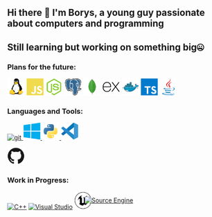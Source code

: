 ## Hi there 👋 I'm Borys, a young guy passionate about computers and programming
## <p align="left"> Still learning but working on something big🤐</p>
<body>
  <h3 align="left">Plans for the future:</h3>
  <p align="left"> <a href="https://www.linux.org/"><img src="https://github.com/devicons/devicon/blob/master/icons/linux/linux-original.svg" alt="Linux" title="Linux" width="40" heigth="40"/></a>
  <a href="https://www.javascript.com/"> <img src="https://github.com/devicons/devicon/blob/master/icons/javascript/javascript-plain.svg" alt="JS" title="JavaScript" width="40" heigth="40"/></a> 
  <a href="https://nodejs.org/en/"><img src="https://github.com/devicons/devicon/blob/master/icons/nodejs/nodejs-plain.svg" alt="NodeJS" title="NodeJS"
  width="40" heigth="40"/></a> 
  <a href="https://www.postgresql.org/"><img src="https://github.com/devicons/devicon/blob/master/icons/postgresql/postgresql-original.svg" alt="PostgreSQL"  title="PostgreSQL" width="40" heigth="40"/></a> 
  <a href="https://www.mongodb.com/"><img src="https://github.com/devicons/devicon/blob/master/icons/mongodb/mongodb-original.svg" alt="MongoDB"  title="MongoDB" width="40" heigth="40"/></a>
  <a href="https://expressjs.com/"><img src="https://github.com/devicons/devicon/blob/master/icons/express/express-original.svg" alt="ExpressJS" title="ExpressJS" width="40" heigth="40"/></a>
 <a href="https://www.docker.com/"><img src="https://github.com/devicons/devicon/blob/master/icons/docker/docker-original.svg" alt="Docker" title="Docker" width="40" heigth="40"/></a>
 <a href="https://www.typescriptlang.org/"><img src="https://github.com/devicons/devicon/blob/master/icons/typescript/typescript-original.svg" alt="TS" title="TypeScript" width="40" heigth="40"/></a>
 <a href="https://www.java.com/en/"><img src="https://github.com/devicons/devicon/blob/master/icons/java/java-original.svg" alt="Java" titl="Java" width="40" heigth="40"/></a> 
  
  

  <h3 align="left">Languages and Tools:</h3>
  <p align="left"> 
  <a href="https://git-scm.com/" target="_blank"> <img src="https://www.vectorlogo.zone/logos/git-scm/git-scm-icon.svg" alt="git" title = "Git"width="40" height="40"/> </a> <a href="https://www.microsoft.com/en-us/windows" target="_blank"> <img src="https://github.com/devicons/devicon/blob/master/icons/windows8/windows8-original.svg" alt="windows" title="Windows" width="40" height="40"/> </a>  
  <a href="https://www.python.org" target="_blank"> <img src="https://raw.githubusercontent.com/devicons/devicon/master/icons/python/python-original.svg" alt="python" 
  title="Python" width="40" height="40"/> </a> 
  <a href="https://code.visualstudio.com/"> <img src="https://github.com/devicons/devicon/blob/master/icons/vscode/vscode-original.svg" alt="VScode"  title="VSCode "width="40" height="40"/>
  
  <a href="https://github.com/"><img src="https://github.com/devicons/devicon/blob/master/icons/github/github-original.svg" alt="GitHub" title="GitHub" width="40" heigth="40"/> </a> </p>

<h3 align="left">Work in Progress:</h3>
<p style="display: inline"><a href="https://www.cplusplus.com/"><img src="https://upload.wikimedia.org/wikipedia/commons/thumb/1/18/ISO_C%2B%2B_Logo.svg/1200px-ISO_C%2B%2B_Logo.svg.png" alt="C++" title="C++" width="40" height="45"/></a>
<a href="https://visualstudio.microsoft.com/"> <img src="https://upload.wikimedia.org/wikipedia/commons/thumb/5/59/Visual_Studio_Icon_2019.svg/1200px-Visual_Studio_Icon_2019.svg.png" alt="Visual Studio" title="Visual Studio" width="40" heigth="40"/></a>     
<a href="https://www.unrealengine.com/en-US"><img src="https://github.com/devicons/devicon/blob/master/icons/unrealengine/unrealengine-original.svg" alt="Unreal Engine" 
title = "Unreal Engine" width="40" heigth="40"/></a>     
<a style="position: relative; top: -15px; right: 20px;" href="https://developer.valvesoftware.com/wiki/Source"><img src="https://upload.wikimedia.org/wikipedia/commons/thumb/6/67/Source_engine_logo_and_wordmark.svg/1200px-Source_engine_logo_and_wordmark.svg.png" alt="Source Engine" title="Source Engine" width="40" heigth="70"/></a></p> 
</body>